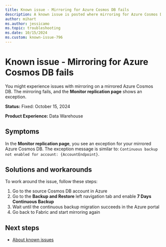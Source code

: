 ```yaml
---
title: Known issue - Mirroring for Azure Cosmos DB fails
description: A known issue is posted where mirroring for Azure Cosmos DB fails.
author: mihart
ms.author: jessicamo
ms.topic: troubleshooting  
ms.date: 10/15/2024
ms.custom: known-issue-796
---
```


# Known issue - Mirroring for Azure Cosmos DB fails

You might experience issues with mirroring on a mirrored Azure Cosmos DB. The mirroring fails, and the **Monitor replication page** shows an exception.

**Status:** Fixed: October 15, 2024

**Product Experience:** Data Warehouse

## Symptoms

In the **Monitor replication page**, you see an exception for your mirrored Azure Cosmos DB. The exception message is similar to: `Continuous backup not enabled for account: {AccountEndpoint}`.

## Solutions and workarounds

To work around the issue, follow these steps:

1. Go to the source Cosmos DB account in Azure
1. Go to the **Backup and Restore** left navigation tab and enable **7 Days Continuous Backup**
1. Wait until the continuous backup migration succeeds in the Azure portal
1. Go back to Fabric and start mirroring again

## Next steps

- [About known issues](https://support.fabric.microsoft.com/known-issues)
